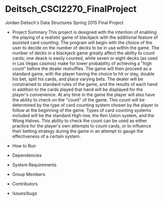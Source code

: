 # Deitsch_CSCI2270_FinalProject
Jordan Deitsch's Data Structures Spring 2015 Final Project

- Project Summary
This project is designed with the intention of enabling the playing of a realistic game of blackjack with the additional feature of assisted card counting. The program will begin with the choice of the user to decide on the number of decks to be in use within the game. The number of decks in a blackjack game greatly affect the ability to count cards; one deack is easily counted, while seven or eight decks (as used in Las Vegas casinos) make for lower probability of achieving a "high count" before the dealer reshuffles. The game will then proceed as a standard game, with the player having the choice to hit or stay, double his bet, split his cards, and place varying bets. The dealer will be constrained to standard rules of the game, and the results of each hand in addition to the cards played that hand will be displayed for the player's convenience. At any time in the game the player will also have the ability to check on the "count" of the game. This count will be determined by the type of card counting system chosen by the player to follow at the beginning of the game. Types of card counting systems included will be the standard High-low, the Ken Uston system, and the Wong Halves. This ability to check the count can be used as either practice for the player's own attempts to count cards, or to influence their betting strategy during the game in an attempt to gauge the effectiveness of a certain system.

- How to Run

- Dependencies

- System Requirements

- Group Members

- Contributors

- Issues/bugs

